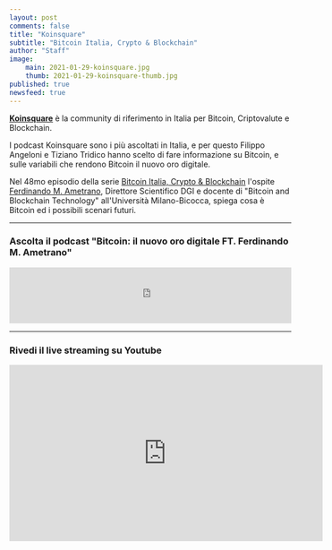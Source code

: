 ```yaml
---
layout: post
comments: false
title: "Koinsquare"
subtitle: "Bitcoin Italia, Crypto & Blockchain" 
author: "Staff"
image:
    main: 2021-01-29-koinsquare.jpg
    thumb: 2021-01-29-koinsquare-thumb.jpg
published: true
newsfeed: true
---
```


[**Koinsquare**](https://koinsquare.com/) è la community di riferimento in Italia per Bitcoin, Criptovalute e Blockchain.

I podcast Koinsquare sono i più ascoltati in Italia, e per questo Filippo Angeloni e Tiziano Tridico hanno scelto di fare informazione su Bitcoin, e sulle variabili che rendono Bitcoin il nuovo oro digitale.

Nel 48mo episodio della serie [Bitcoin Italia, Crypto & Blockchain](https://www.listennotes.com/podcasts/bitcoin-italia-crypto-blockchain-koinsquare-UmoMEShy_Vp/) l'ospite [Ferdinando M. Ametrano](http://ametrano.net/), Direttore Scientifico DGI e docente di "Bitcoin and Blockchain Technology" all'Università Milano-Bicocca, spiega cosa è Bitcoin ed i possibili scenari futuri.

---

### Ascolta il podcast "Bitcoin: il nuovo oro digitale FT. Ferdinando M. Ametrano"

<iframe 
    src="https://www.listennotes.com/embedded/e/24917f2f65244739aa7950c53d21a0a6/" 
    height="100px" width="100%" style="width: 1px; min-width: 100%;" frameborder="0" scrolling="no" loading="lazy">
</iframe>

---

### Rivedi il live streaming su Youtube

<div class='embed-container'>
    <iframe width="560" height="315"
    src="https://www.youtube.com/embed/vQLJoBy5UcU"
    frameborder="0" allow="accelerometer; autoplay; clipboard-write; encrypted-media; gyroscope; picture-in-picture"
    allowfullscreen>
    </iframe>
</div>
